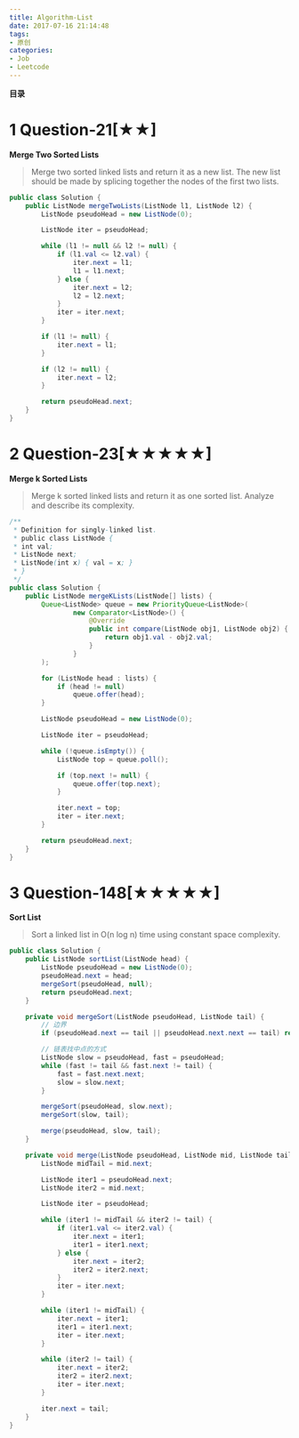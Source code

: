 ```yaml
---
title: Algorithm-List
date: 2017-07-16 21:14:48
tags: 
- 原创
categories: 
- Job
- Leetcode
---
```


__目录__

<!-- toc -->
<!--more-->

# 1 Question-21[★★]

__Merge Two Sorted Lists__

> Merge two sorted linked lists and return it as a new list. The new list should be made by splicing together the nodes of the first two lists.

```Java
public class Solution {
    public ListNode mergeTwoLists(ListNode l1, ListNode l2) {
        ListNode pseudoHead = new ListNode(0);

        ListNode iter = pseudoHead;

        while (l1 != null && l2 != null) {
            if (l1.val <= l2.val) {
                iter.next = l1;
                l1 = l1.next;
            } else {
                iter.next = l2;
                l2 = l2.next;
            }
            iter = iter.next;
        }

        if (l1 != null) {
            iter.next = l1;
        }

        if (l2 != null) {
            iter.next = l2;
        }

        return pseudoHead.next;
    }
}
```

# 2 Question-23[★★★★★]

__Merge k Sorted Lists__

> Merge k sorted linked lists and return it as one sorted list. Analyze and describe its complexity.

```Java
/**
 * Definition for singly-linked list.
 * public class ListNode {
 * int val;
 * ListNode next;
 * ListNode(int x) { val = x; }
 * }
 */
public class Solution {
    public ListNode mergeKLists(ListNode[] lists) {
        Queue<ListNode> queue = new PriorityQueue<ListNode>(
                new Comparator<ListNode>() {
                    @Override
                    public int compare(ListNode obj1, ListNode obj2) {
                        return obj1.val - obj2.val;
                    }
                }
        );

        for (ListNode head : lists) {
            if (head != null)
                queue.offer(head);
        }

        ListNode pseudoHead = new ListNode(0);

        ListNode iter = pseudoHead;

        while (!queue.isEmpty()) {
            ListNode top = queue.poll();

            if (top.next != null) {
                queue.offer(top.next);
            }

            iter.next = top;
            iter = iter.next;
        }

        return pseudoHead.next;
    }
}
```

# 3 Question-148[★★★★★]

__Sort List__

> Sort a linked list in O(n log n) time using constant space complexity.

```Java
public class Solution {
    public ListNode sortList(ListNode head) {
        ListNode pseudoHead = new ListNode(0);
        pseudoHead.next = head;
        mergeSort(pseudoHead, null);
        return pseudoHead.next;
    }

    private void mergeSort(ListNode pseudoHead, ListNode tail) {
        // 边界
        if (pseudoHead.next == tail || pseudoHead.next.next == tail) return;

        // 链表找中点的方式
        ListNode slow = pseudoHead, fast = pseudoHead;
        while (fast != tail && fast.next != tail) {
            fast = fast.next.next;
            slow = slow.next;
        }

        mergeSort(pseudoHead, slow.next);
        mergeSort(slow, tail);

        merge(pseudoHead, slow, tail);
    }

    private void merge(ListNode pseudoHead, ListNode mid, ListNode tail) {
        ListNode midTail = mid.next;

        ListNode iter1 = pseudoHead.next;
        ListNode iter2 = mid.next;

        ListNode iter = pseudoHead;

        while (iter1 != midTail && iter2 != tail) {
            if (iter1.val <= iter2.val) {
                iter.next = iter1;
                iter1 = iter1.next;
            } else {
                iter.next = iter2;
                iter2 = iter2.next;
            }
            iter = iter.next;
        }

        while (iter1 != midTail) {
            iter.next = iter1;
            iter1 = iter1.next;
            iter = iter.next;
        }

        while (iter2 != tail) {
            iter.next = iter2;
            iter2 = iter2.next;
            iter = iter.next;
        }

        iter.next = tail;
    }
}
```

<!--

# 4 Question-000[★]

____

> 

```Java
```

-->
